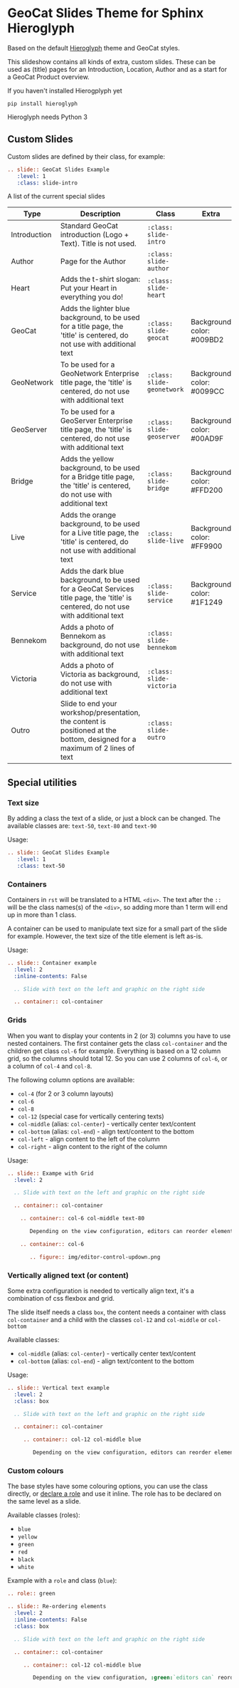 # GeoCat Slides Theme for Sphinx Hieroglyph

Based on the default [Hieroglyph](https://hieroglyph.readthedocs.io/en/latest/index.html) theme and GeoCat styles.

This slideshow contains all kinds of extra, custom slides. These can be used as (title) pages for an Introduction, Location, Author and as a start for a GeoCat Product overview.

If you haven't installed Hierogplyph yet

```
pip install hieroglyph
```

Hieroglyph needs Python 3

## Custom Slides

Custom slides are defined by their class, for example:

```rst
.. slide:: GeoCat Slides Example
   :level: 1
   :class: slide-intro
```   

A list of the current special slides

| Type | Description | Class | Extra |
| ---- | ----------- | ---------------------- | ----- |
| Introduction | Standard GeoCat introduction (Logo + Text). Title is not used. | `:class: slide-intro` | |
| Author | Page for the Author | `:class: slide-author` | |
| Heart | Adds the t-shirt slogan: Put your Heart in everything you do! | `:class: slide-heart` | |
| GeoCat | Adds the lighter blue background, to be used for a title page, the 'title' is centered, do not use with additional text | `:class: slide-geocat` | Background color: #009BD2 |
| GeoNetwork | To be used for a GeoNetwork Enterprise title page, the 'title' is centered, do not use with additional text | `:class: slide-geonetwork` | Background color: #0099CC |
| GeoServer | To be used for a GeoServer Enterprise title page, the 'title' is centered, do not use with additional text | `:class: slide-geoserver` | Background color: #00AD9F |
| Bridge | Adds the yellow background, to be used for a Bridge title page, the 'title' is centered, do not use with additional text | `:class: slide-bridge` | Background color: #FFD200 |
| Live | Adds the orange background, to be used for a Live title page, the 'title' is centered, do not use with additional text | `:class: slide-live` | Background color: #FF9900 |
| Service | Adds the dark blue background, to be used for a GeoCat Services title page, the 'title' is centered, do not use with additional text | `:class: slide-service` | Background color: #1F1249 |
| Bennekom | Adds a photo of Bennekom as background, do not use with additional text | `:class: slide-bennekom` | |
| Victoria | Adds a photo of Victoria as background, do not use with additional text | `:class: slide-victoria` | |
| Outro | Slide to end your workshop/presentation, the content is positioned at the bottom, designed for a maximum of 2 lines of text | `:class: slide-outro` | |

## Special utilities

### Text size

By adding a class the text of a slide, or just a block can be changed. The available classes are: `text-50`, `text-80` and `text-90`

Usage:
```rst
.. slide:: GeoCat Slides Example
   :level: 1
   :class: text-50
```  

### Containers

Containers in `rst` will be translated to a HTML `<div>`. The text after the `::` will be the class names(s) of the `<div>`, so adding more than 1 term will end up in more than 1 class.

A container can be used to manipulate text size for a small part of the slide for example. However, the text size of the title element is left as-is.

Usage:
```rst
.. slide:: Container example
  :level: 2
  :inline-contents: False

  .. Slide with text on the left and graphic on the right side

  .. container:: col-container

```

### Grids

When you want to display your contents in 2 (or 3) columns you have to use nested containers. The first container gets the class `col-container` and the children get class `col-6` for example. 
Everything is based on a 12 column grid, so the columns should total 12. So you can use 2 columns of `col-6`, or a column of `col-4` and `col-8`.

The following column options are available:

* `col-4` (for 2 or 3 column layouts)
* `col-6`
* `col-8`
* `col-12` (special case for vertically centering texts)
* `col-middle` (alias: `col-center`) - vertically center text/content
* `col-bottom` (alias: `col-end`) - align text/content to the bottom
* `col-left` - align content to the left of the column
* `col-right`  - align content to the right of the column

Usage:
```rst
.. slide:: Exampe with Grid
  :level: 2

  .. Slide with text on the left and graphic on the right side

  .. container:: col-container

    .. container:: col-6 col-middle text-80

       Depending on the view configuration, editors can reorder elements using up and down controls.

    .. container:: col-6

       .. figure:: img/editor-control-updown.png
```

### Vertically aligned text (or content)

Some extra configuration is needed to vertically align text, it's a combination of css flexbox and grid.

The slide itself needs a class `box`, the content needs a container with class `col-container` and a child with the classes `col-12` and `col-middle` or `col-bottom`

Available classes:

* `col-middle` (alias: `col-center`) - vertically center text/content
* `col-bottom` (alias: `col-end`) - align text/content to the bottom

Usage:
```rst
.. slide:: Vertical text example
  :level: 2
  :class: box

  .. Slide with text on the left and graphic on the right side

  .. container:: col-container

     .. container:: col-12 col-middle blue

        Depending on the view configuration, editors can reorder elements using up and down controls.
```

### Custom colours

The base styles have some colouring options, you can use the class directly, or [declare a role](https://docutils.sourceforge.io/docs/ref/rst/directives.html#custom-interpreted-text-roles) and use it inline. The role has to be declared on the same level as a slide.

Available classes (roles):

* `blue`
* `yellow`
* `green`
* `red`
* `black`
* `white`

Example with a `role` and class (`blue`):
```rst
.. role:: green

.. slide:: Re-ordering elements
  :level: 2
  :inline-contents: False
  :class: box

  .. Slide with text on the left and graphic on the right side

  .. container:: col-container

     .. container:: col-12 col-middle blue

        Depending on the view configuration, :green:`editors can` reorder elements using up and down controls.
```